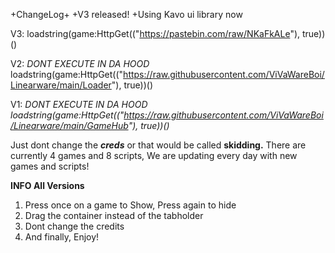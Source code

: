 +ChangeLog+
+V3 released!
+Using Kavo ui library now

V3:
loadstring(game:HttpGet(("https://pastebin.com/raw/NKaFkALe"), true))()


V2:
*DONT EXECUTE IN DA HOOD*
loadstring(game:HttpGet(("https://raw.githubusercontent.com/ViVaWareBoi/Linearware/main/Loader"), true))()



V1:
*DONT EXECUTE IN DA HOOD*
*loadstring(game:HttpGet(("https://raw.githubusercontent.com/ViVaWareBoi/Linearware/main/GameHub"), true))()*

Just dont change the ***creds*** or that would be called **skidding.**
There are currently 4 games and 8 scripts, We are updating every day with new games and scripts!

****INFO All Versions****

1. Press once on a game to Show, Press again to hide
2. Drag the container instead of the tabholder
3. Dont change the credits
4. And finally, Enjoy!
